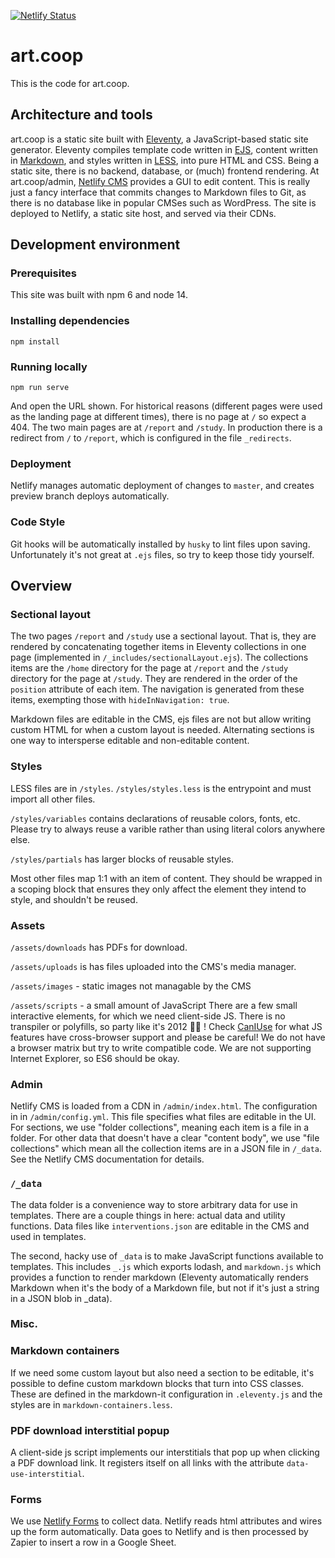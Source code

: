 [![Netlify Status](https://api.netlify.com/api/v1/badges/2fccd816-a7e2-44b1-a3fb-5e0eda9c8498/deploy-status)](https://app.netlify.com/sites/art-coop/deploys)

# art.coop

This is the code for art.coop.

## Architecture and tools

art.coop is a static site built with [Eleventy](https://11ty.dev/), a JavaScript-based static site generator. Eleventy compiles template code written in [EJS](https://ejs.co/), content written in [Markdown](https://spec.commonmark.org/current/), and styles written in [LESS](https://lesscss.org/), into pure HTML and CSS. Being a static site, there is no backend, database, or (much) frontend rendering. At art.coop/admin, [Netlify CMS](https://www.netlifycms.org/) provides a GUI to edit content. This is really just a fancy interface that commits changes to Markdown files to Git, as there is no database like in popular CMSes such as WordPress.
The site is deployed to Netlify, a static site host, and served via their CDNs.

## Development environment

### Prerequisites

This site was built with npm 6 and node 14.

### Installing dependencies

```
npm install
```

### Running locally

```
npm run serve
```

And open the URL shown. For historical reasons (different pages were used as the landing page at different times), there is no page at `/` so expect a 404.
The two main pages are at `/report` and `/study`.
In production there is a redirect from `/` to `/report`, which is configured in the file `_redirects`.

### Deployment

Netlify manages automatic deployment of changes to `master`, and creates preview branch deploys automatically.

### Code Style

Git hooks will be automatically installed by `husky` to lint files upon saving. Unfortunately it's not great at `.ejs` files, so try to keep those tidy yourself.

## Overview

### Sectional layout

The two pages `/report` and `/study` use a sectional layout. That is, they are rendered by concatenating together items in Eleventy collections in one page (implemented in `/_includes/sectionalLayout.ejs`). The collections items are the `/home` directory for the page at `/report` and the `/study` directory for the page at `/study`. They are rendered in the order of the `position` attribute of each item. The navigation is generated from these items, exempting those with `hideInNavigation: true`.

Markdown files are editable in the CMS, ejs files are not but allow writing custom HTML for when a custom layout is needed. Alternating sections is one way to intersperse editable and non-editable content.

### Styles

LESS files are in `/styles`. `/styles/styles.less` is the entrypoint and must import all other files.

`/styles/variables` contains declarations of reusable colors, fonts, etc. Please try to always reuse a varible rather than using literal colors anywhere else.

`/styles/partials` has larger blocks of reusable styles.

Most other files map 1:1 with an item of content. They should be wrapped in a scoping block that ensures they only affect the element they intend to style, and shouldn't be reused.

### Assets

`/assets/downloads` has PDFs for download.

`/assets/uploads` is has files uploaded into the CMS's media manager.

`/assets/images` - static images not managable by the CMS

`/assets/scripts` - a small amount of JavaScript
There are a few small interactive elements, for which we need client-side JS.
There is no transpiler or polyfills, so party like it's 2012 🕺🏻 ! Check [CanIUse](https://caniuse.com/) for what JS features have cross-browser support and please be careful! We do not have a browser matrix but try to write compatible code. We are not supporting Internet Explorer, so ES6 should be okay.

### Admin

Netlify CMS is loaded from a CDN in `/admin/index.html`.
The configuration in in `/admin/config.yml`. This file specifies what files are editable in the UI.
For sections, we use "folder collections", meaning each item is a file in a folder.
For other data that doesn't have a clear "content body", we use "file collections" which mean all the collection items are in a JSON file in `/_data`.
See the Netlify CMS documentation for details.

### `/_data`

The data folder is a convenience way to store arbitrary data for use in templates.
There are a couple things in here: actual data and utility functions.
Data files like `interventions.json` are editable in the CMS and used in templates.

The second, hacky use of `_data` is to make JavaScript functions available to templates.
This includes `_.js` which exports lodash, and `markdown.js` which provides a function to render markdown (Eleventy automatically renders Markdown when it's the body of a Markdown file, but not if it's just a string in a JSON blob in \_data).

### Misc.

### Markdown containers

If we need some custom layout but also need a section to be editable, it's possible to define custom markdown blocks that turn into CSS classes. These are defined in the markdown-it configuration in `.eleventy.js` and the styles are in `markdown-containers.less`.

### PDF download interstitial popup

A client-side js script implements our interstitials that pop up when clicking a PDF download link. It registers itself on all links with the attribute `data-use-interstitial`.

### Forms

We use [Netlify Forms](https://www.netlify.com/products/forms/) to collect data. Netlify reads html attributes and wires up the form automatically. Data goes to Netlify and is then processed by Zapier to insert a row in a Google Sheet.
